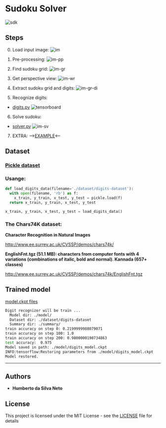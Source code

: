 # Sudoku Solver

![sdk](https://github.com/hsneto/sudoku_solver/blob/master/docs/test.png)

## Steps

0. Load input image:
![im](https://github.com/hsneto/sudoku_solver/blob/master/docs/sudoku2.jpg)

1. Pre-processing:
![im-pp](https://github.com/hsneto/sudoku_solver/blob/master/docs/steps/edges.png)

2. Find sudoku grid:
![im-gr](https://github.com/hsneto/sudoku_solver/blob/master/docs/steps/edges-2.png)

3. Get perspective view:
![im-wr](https://github.com/hsneto/sudoku_solver/blob/master/docs/steps/warped.png)

4. Extract sudoku grid and digits:
![im-gr-di](https://github.com/hsneto/sudoku_solver/blob/master/docs/steps/grid.png)

5. Recognize digits:
  * [digits.py](https://github.com/hsneto/sudoku_solver/blob/master/sudoku/digits.py)
![tensorboard](https://github.com/hsneto/sudoku_solver/blob/master/docs/steps/summary.png)

6. Solve sudoku:
  * [solver.py](https://github.com/hsneto/sudoku_solver/blob/master/sudoku/solver.py)
![im-sv](https://github.com/hsneto/sudoku_solver/blob/master/docs/steps/solved.png)

7. EXTRA: -->[EXAMPLE](https://github.com/hsneto/sudoku_solver/blob/master/example.ipynb)<--

## Dataset

### [Pickle dataset](https://github.com/hsneto/sudoku_solver/blob/master/dataset/digits-dataset)

### Usange:

```python
def load_digits_data(filename='./dataset/digits-dataset'):
  with open(filename, 'rb') as f:
    x_train, y_train, x_test, y_test = pickle.load(f)
  return x_train, y_train, x_test, y_test

x_train, y_train, x_test, y_test = load_digits_data()
```

### The Chars74K dataset:
**Character Recognition in Natural Images**

http://www.ee.surrey.ac.uk/CVSSP/demos/chars74k/

**EnglishFnt.tgz (51.1 MB): characters from computer fonts with 4 variations (combinations of italic, bold and normal). Kannada (657+ classes)**

http://www.ee.surrey.ac.uk/CVSSP/demos/chars74k/EnglishFnt.tgz

## Trained model
[model.ckpt files](https://github.com/hsneto/sudoku_solver/tree/master/model)

```sh
Digit recognizer will be train ...
  Model dir: ./model/
  Dataset dir: ./dataset/digits-dataset
  Summary dir: ./summary/
train accuracy on step 0: 0.2199999988079071
train accuracy on step 100: 1.0
train accuracy on step 200: 0.9800000190734863
test accuracy:  0.975
Model saved in path: ./model/digits_model.ckpt
INFO:tensorflow:Restoring parameters from ./model/digits_model.ckpt
Model restored.
```

---
## Authors

* **Humberto da Silva Neto**

## License

This project is licensed under the MIT License - see the [LICENSE](https://github.com/hsneto/sudoku_solver/blob/master/LICENSE) file for details

